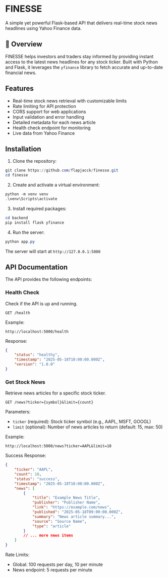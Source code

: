 # FINESSE
A simple yet powerful Flask-based API that delivers real-time stock news headlines using Yahoo Finance data.

## 🌟 Overview

FINESSE helps investors and traders stay informed by providing instant access to the latest news headlines for any stock ticker. Built with Python and Flask, it leverages the `yfinance` library to fetch accurate and up-to-date financial news.

## Features

- Real-time stock news retrieval with customizable limits
- Rate limiting for API protection
- CORS support for web applications
- Input validation and error handling
- Detailed metadata for each news article
- Health check endpoint for monitoring
- Live data from Yahoo Finance

## Installation

1. Clone the repository:

```powershell
git clone https://github.com/flapjacck/finesse.git
cd finesse
```

2. Create and activate a virtual environment:

```powershell
python -m venv venv
.\venv\Scripts\activate
```

3. Install required packages:

```powershell
cd backend
pip install flask yfinance
```

4. Run the server:

```powershell
python app.py
```

The server will start at `http://127.0.0.1:5000`

## API Documentation

The API provides the following endpoints:

### Health Check

Check if the API is up and running.

```
GET /health
```

Example:
```
http://localhost:5000/health
```

Response:
```json
{
    "status": "healthy",
    "timestamp": "2025-05-18T10:00:00.000Z",
    "version": "1.0.0"
}
```

### Get Stock News

Retrieve news articles for a specific stock ticker.

```
GET /news?ticker={symbol}&limit={count}
```

Parameters:

- `ticker` (required): Stock ticker symbol (e.g., AAPL, MSFT, GOOGL)
- `limit` (optional): Number of news articles to return (default: 15, max: 50)

Example:
```
http://localhost:5000/news?ticker=AAPL&limit=10
```

Success Response:

```json
{
    "ticker": "AAPL",
    "count": 10,
    "status": "success",
    "timestamp": "2025-05-18T10:00:00.000Z",
    "news": [
        {
            "title": "Example News Title",
            "publisher": "Publisher Name",
            "link": "https://example.com/news",
            "published": "2025-05-18T09:00:00.000Z",
            "summary": "News article summary...",
            "source": "Source Name",
            "type": "article"
        }
        // ... more news items
    ]
}
```

Rate Limits:

- Global: 100 requests per day, 10 per minute
- News endpoint: 5 requests per minute